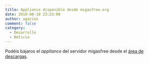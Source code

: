 ```yaml
---
title: Appliance disponible desde migasfree.org
date: 2010-08-18 23:23:00
author: agacias
comment: false
category:
  - Desarrollo
  - Noticia
---
```


Podéis bajaros el _appliance_ del servidor migasfree desde el [área de descargas](http://migasfree.org/pub/).
